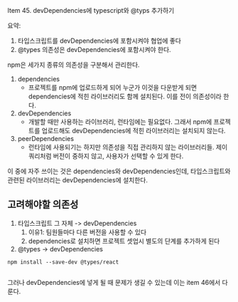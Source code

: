 Item 45. devDependencies에 typescript와 @typs 추가하기



요약: 

1. 타입스크립트를 devDependencies에 포함시켜야 협업에 좋다
2. @types 의존성은 devDependencies에 포함시켜야 한다. 



npm은 세가지 종류의 의존성을 구분해서 관리한다.

1. dependencies
   - 프로젝트를 npm에 업로드하게 되어 누군가 이것을 다운받게 되면 dependencies에 적힌 라이브러리도 함께 설치된다. 이를 전이 의존성이라 한다.
2. devDependencies
   - 개발할 때만 사용하는 라이브러리, 런타임에는 필요없다. 그래서 npm에 프로젝트를 업로드해도 devDependencies에 적힌 라이브러리는 설치되지 않는다.
3. peerDependencies
   - 런타임에 사용되기는 하지만 의존성을 직접 관리하지 않는 라이브러리들. 제이쿼리처럼 버전이 중하지 않고, 사용자가 선택할 수 있게 한다.



이 중에 자주 쓰이는 것은 dependencies와 devDependencies인데, 타입스크립트와 관련된 라이브러리는 devDependencies에 설치한다.



## 고려해야할 의존성

1. 타입스크립트 그 자체 -> devDependencies
   1. 이유1: 팀원들마다 다른 버전을 사용할 수 있다
   2. dependencies로 설치하면 프로젝트 셋업시 별도의 단계를 추가하게 된다
2. @types -> devDependencies



```
npm install --save-dev @types/react


```





그러나 devDependencies에 넣게 될 때 문제가 생길 수 있는데 이는 item 46에서 다룬다.



